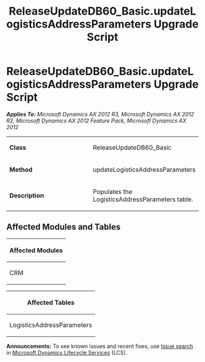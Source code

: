 ﻿---
title: ReleaseUpdateDB60_Basic.updateLogisticsAddressParameters Upgrade Script
TOCTitle: ReleaseUpdateDB60_Basic.updateLogisticsAddressParameters Upgrade Script
ms:assetid: 2b528951-4d9e-87d0-3d63-f7cd5c6c65e6
ms:mtpsurl: https://msdn.microsoft.com/en-us/library/JJ735952(v=AX.60)
ms:contentKeyID: 49707368
ms.date: 05/18/2015
mtps_version: v=AX.60
---

# ReleaseUpdateDB60\_Basic.updateLogisticsAddressParameters Upgrade Script 


_**Applies To:** Microsoft Dynamics AX 2012 R3, Microsoft Dynamics AX 2012 R2, Microsoft Dynamics AX 2012 Feature Pack, Microsoft Dynamics AX 2012_

<table>
<colgroup>
<col style="width: 50%" />
<col style="width: 50%" />
</colgroup>
<tbody>
<tr class="odd">
<td><p><strong>Class</strong></p></td>
<td><p>ReleaseUpdateDB60_Basic</p></td>
</tr>
<tr class="even">
<td><p><strong>Method</strong></p></td>
<td><p>updateLogisticsAddressParameters</p></td>
</tr>
<tr class="odd">
<td><p><strong>Description</strong></p></td>
<td><p>Populates the LogisticsAddressParameters table.</p></td>
</tr>
</tbody>
</table>


## Affected Modules and Tables

<table>
<colgroup>
<col style="width: 100%" />
</colgroup>
<thead>
<tr class="header">
<th><p>Affected Modules</p></th>
</tr>
</thead>
<tbody>
<tr class="odd">
<td><p>CRM</p></td>
</tr>
</tbody>
</table>


<table>
<colgroup>
<col style="width: 100%" />
</colgroup>
<thead>
<tr class="header">
<th><p>Affected Tables</p></th>
</tr>
</thead>
<tbody>
<tr class="odd">
<td><p>LogisticsAddressParameters</p></td>
</tr>
</tbody>
</table>

  
**Announcements:** To see known issues and recent fixes, use [Issue search](http://go.microsoft.com/fwlink/?linkid=389258) in [Microsoft Dynamics Lifecycle Services](http://go.microsoft.com/fwlink/?linkid=306505) (LCS).

